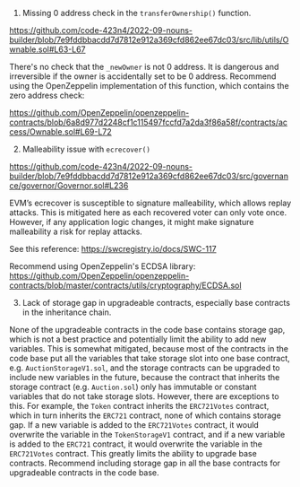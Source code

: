1) Missing 0 address check in the `transferOwnership()` function. 

https://github.com/code-423n4/2022-09-nouns-builder/blob/7e9fddbbacdd7d7812e912a369cfd862ee67dc03/src/lib/utils/Ownable.sol#L63-L67

There's no check that the `_newOwner` is not 0 address. It is dangerous and irreversible if the owner is accidentally set to be 0 address. Recommend using the OpenZeppelin implementation of this function, which contains the zero address check: 

https://github.com/OpenZeppelin/openzeppelin-contracts/blob/6a8d977d2248cf1c115497fccfd7a2da3f86a58f/contracts/access/Ownable.sol#L69-L72

2) Malleability issue with `ecrecover()`

https://github.com/code-423n4/2022-09-nouns-builder/blob/7e9fddbbacdd7d7812e912a369cfd862ee67dc03/src/governance/governor/Governor.sol#L236

EVM’s ecrecover is susceptible to signature malleability, which allows replay attacks. This is mitigated here as each recovered voter can only vote once. However, if any application logic changes, it might make signature malleability a risk for replay attacks.

See this reference: https://swcregistry.io/docs/SWC-117

Recommend using OpenZeppelin's ECDSA library: https://github.com/OpenZeppelin/openzeppelin-contracts/blob/master/contracts/utils/cryptography/ECDSA.sol

3) Lack of storage gap in upgradeable contracts, especially base contracts in the inheritance chain. 

None of the upgradeable contracts in the code base contains storage gap, which is not a best practice and potentially limit the ability to add new variables. This is somewhat mitigated, because most of the contracts in the code base put all the variables that take storage slot into one base contract, e.g. `AuctionStorageV1.sol`, and the storage contracts can be upgraded to include new variables in the future, because the contract that inherits the storage contract (e.g. `Auction.sol`) only has immutable or constant variables that do not take storage slots. However, there are exceptions to this. For example, the `Token` contract inherits the `ERC721Votes` contract, which in turn inherits the `ERC721` contract, none of which contains storage gap. If a new variable is added to the `ERC721Votes` contract, it would overwrite the variable in the `TokenStorageV1` contract, and if a new variable is added to the `ERC721` contract, it would overwrite the variable in the `ERC721Votes` contract. This greatly limits the ability to upgrade base contracts. Recommend including storage gap in all the base contracts for upgradeable contracts in the code base. 


